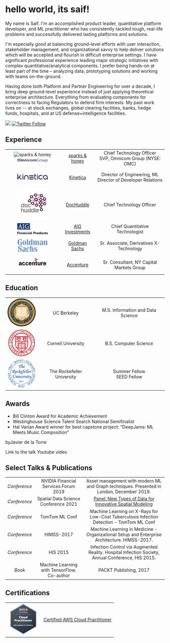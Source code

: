 # hello world, its saif!

<!--
**saifrahmed/saifrahmed** is a ✨ _special_ ✨ repository because its `README.md` (this file) appears on your GitHub profile.

Here are some ideas to get you started:

- 🔭 I’m currently working on ...
- 🌱 I’m currently learning ...
- 👯 I’m looking to collaborate on ...
- 🤔 I’m looking for help with ...
- 💬 Ask me about ...
- 📫 How to reach me: ...
- 😄 Pronouns: ...
- ⚡ Fun fact: ...
-->

My name is Saif. I'm an accomplished product leader, quantitative platform developer, and ML practitioner who has consistently tackled tough, real-life problems and successfully delivered lasting platforms and solutions.

I'm especially good at balancing ground-level efforts with user interaction, stakeholder management, and organizational savvy to help deliver solutions which will be accepted and flourish in difficult enterprise settings. I have significant professional experience leading major strategic initiatives with complex quantitative/analytical components. I prefer being hands-on at least part of the time – analyzing data, prototyping solutions and working with teams on-the-ground.

Having done both Platform and Partner Engineering for over a decade, I bring deep ground-level experience instead of just applying theoretical enterprise architecture. Everything from evaluating components for correctness to facing Regulators to defend firm interests. My past work lives on -- at stock exchanges, global clearing facilities, banks, hedge funds, hospitals, and at US defense+intelligence facilities.

[![](https://img.shields.io/badge/LinkedIn-blue)](https://www.linkedin.com/in/saifrahmed/)
[![Twitter Follow](https://img.shields.io/twitter/follow/SaifAhmedBKNY?style=social)](https://twitter.com/SaifAhmedBKNY)



## Experience

| | | |
|:--:|:--:|:--:|
| <img width="100" src="https://images.squarespace-cdn.com/content/v1/5b553895697a98cf2cef2bc6/1552330918277-G1BEC8KIPH8E6URRR3T4/sh.png" alt="sparks & honey"></img> <img width="100" src="./logos/Omnicom_Group_Logo.jpeg" alt="Omnicom Group"></img>| [sparks & honey](https://sparksandhoney.com) | Chief Technology Officer<br />SVP, Omnicom Group (NYSE: OMC) |
| <img width="100" src="./logos/kinetica.png" alt="Kinetica"></img> | [Kinetica](https://kinetica.com) | Director of Engineering, ML<br />Director of Developer Relations |
| <img width="100" src="./logos/dochuddle.jpg" alt="DocHuddle"></img> | [DocHuddle](https://www.dochuddle.com/) | Chief Technology Officer |
| <img width="100" src="./logos/aigfp.jpg" alt="AIG Investments"></img> | [AIG Investments](https://www.aig.com/globalrealestate) |  Chief Quantitative Technologist |
| <img width="100" src="./logos/gs.jpg" alt="Goldman Sachs"></img> | [Goldman Sachs](https://www.goldmansachs.com/) |  Sr. Associate, Derivatives X-Technology |
| <img width="100" src="./logos/accenture.png" alt="Accenture"></img> | [Accenture](https://accenture.com) |  Sr. Consultant, NY Capital Markets Group |


## Education
| | | |
|:--:|:--:|:--:|
| <img width="100" src="./logos/berkeley.png" alt="Kinetica"></img> |UC Berkeley | M.S. Information and Data Science |
| <img width="100" src="./logos/cornell.gif" alt="Kinetica"></img> |Cornell University | B.S. Computer Science |
| <img width="100" src="./logos/roc.png" alt="Kinetica"></img> |The Rockefeller University | Summer Fellow<br />SEED Fellow |

## Awards
* Bill Clinton Award for Academic Achievement
* Westinghouse Science Talent Search National Semifinalist
* Hal Varian Award winner for best capstone project: “DeepJams: ML Meets Music Composition”


byJavier de la Torre

Link to the talk Youtube video


## Select Talks & Publications

| | | |
|:--:|:--:|:--:|
| *Conference* | NVIDIA Financial Services Forum 2019 | Asset management with modern ML and Graph techniques. Presented in London, December 2019. |
| *Conference* | Spatial Data Science Conference 2021 | [Panel: New Types of Data for Innovative Spatial Modeling](https://spatial-data-science-conference.com/2021) |
| *Conference* | TomTom ML Conf | Machine Learning on X-Rays for Low-Cost Tuberculosis Infection Detection - TomTom ML Conf |
| *Conference* | HIMSS-2017 | Machine Learning in Medicine - Organizational Setup and Enterprise Architecture. HIMSS-2017. |
| *Conference* | HIS 2015 | Infection Control via Augmented Reality. Hospital Infection Society, Annual Conference, HIS 2015. |
| *Book* | Machine Learning with TensorFlow. Co-author | PACKT Publishing, 2017 |

## Certifications

| | |
|:--:|:--:|
|<img width="100" src="./logos/aws-certified-cloud-practitioner.png" alt="AWS Cloud">|[Certified AWS Cloud Practitioner](https://www.credly.com/badges/e86a3078-cd52-4bee-9126-e6b9a6a57003/public_url)

